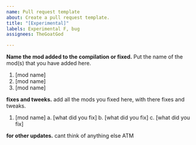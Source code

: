 ```yaml
---
name: Pull request template
about: Create a pull request template.
title: "[Experimental]"
labels: Experimental F, bug
assignees: TheGoatGod

---
```


<!---
**Tags**
`put one of these in the title`
[Experimental] - normal tags
[E-3] - only for E Stable
[BrightNights] - only for Bright nights
[SoundPacks] - only for Sound Packs
[Fonts] - only for Fonts
[Documentation] - only for Documentation
--->

**Name the mod added to the compilation or fixed.**
Put the name of the mod(s) that you have added here.

1. [mod name]
2. [mod name]
3. [mod name]

**fixes and tweeks.**
add all the mods you fixed here, with there fixes and tweaks.

1. [mod name]
a. [what did you fix]
b. [what did you fix]
c. [what did you fix]

**for other updates.**
cant think of anything else ATM
